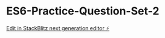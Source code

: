 # ES6-Practice-Question-Set-2

[Edit in StackBlitz next generation editor ⚡️](https://stackblitz.com/~/github.com/shivamlife/ES6-Practice-Question-Set-2)